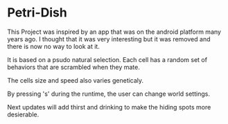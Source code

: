 # Petri-Dish

This Project was inspired by an app that was on the android platform many years ago.  I thought that it was very interesting but it was removed and there is now no way to look at it.

It is based on a psudo natural selection. Each cell has a random set of behaviors that are scrambled when they mate.

The cells size and speed also varies geneticaly.

By pressing 's' during the runtime, the user can change world settings.

Next updates will add thirst and drinking to make the hiding spots more desierable.
